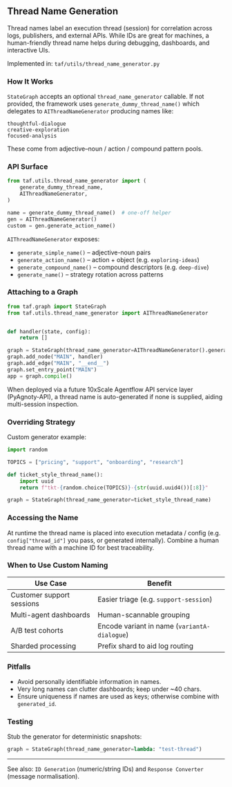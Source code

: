 ## Thread Name Generation

Thread names label an execution thread (session) for correlation across logs, publishers, and external APIs. While IDs are great for machines, a human-friendly thread name helps during debugging, dashboards, and interactive UIs.

Implemented in: `taf/utils/thread_name_generator.py`

### How It Works

`StateGraph` accepts an optional `thread_name_generator` callable. If not provided, the framework uses `generate_dummy_thread_name()` which delegates to `AIThreadNameGenerator` producing names like:

```
thoughtful-dialogue
creative-exploration
focused-analysis
```

These come from adjective–noun / action / compound pattern pools.

### API Surface

```python
from taf.utils.thread_name_generator import (
	generate_dummy_thread_name,
	AIThreadNameGenerator,
)

name = generate_dummy_thread_name()  # one-off helper
gen = AIThreadNameGenerator()
custom = gen.generate_action_name()
```

`AIThreadNameGenerator` exposes:

- `generate_simple_name()` – adjective-noun pairs
- `generate_action_name()` – action + object (e.g. `exploring-ideas`)
- `generate_compound_name()` – compound descriptors (e.g. `deep-dive`)
- `generate_name()` – strategy rotation across patterns

### Attaching to a Graph

```python
from taf.graph import StateGraph
from taf.utils.thread_name_generator import AIThreadNameGenerator


def handler(state, config):
	return []

graph = StateGraph(thread_name_generator=AIThreadNameGenerator().generate_name)
graph.add_node("MAIN", handler)
graph.add_edge("MAIN", "__end__")
graph.set_entry_point("MAIN")
app = graph.compile()
```

When deployed via a future 10xScale Agentflow API service layer (PyAgnoty-API), a thread name is auto-generated if none is supplied, aiding multi-session inspection.

### Overriding Strategy

Custom generator example:

```python
import random

TOPICS = ["pricing", "support", "onboarding", "research"]

def ticket_style_thread_name():
	import uuid
	return f"tkt-{random.choice(TOPICS)}-{str(uuid.uuid4())[:8]}"

graph = StateGraph(thread_name_generator=ticket_style_thread_name)
```

### Accessing the Name

At runtime the thread name is placed into execution metadata / config (e.g. `config["thread_id"]` you pass, or generated internally). Combine a human thread name with a machine ID for best traceability.

### When to Use Custom Naming

| Use Case | Benefit |
|----------|---------|
| Customer support sessions | Easier triage (e.g. `support-session`) |
| Multi-agent dashboards | Human-scannable grouping |
| A/B test cohorts | Encode variant in name (`variantA-dialogue`) |
| Sharded processing | Prefix shard to aid log routing |

### Pitfalls

- Avoid personally identifiable information in names.
- Very long names can clutter dashboards; keep under ~40 chars.
- Ensure uniqueness if names are used as keys; otherwise combine with `generated_id`.

### Testing

Stub the generator for deterministic snapshots:

```python
graph = StateGraph(thread_name_generator=lambda: "test-thread")
```

---

See also: `ID Generation` (numeric/string IDs) and `Response Converter` (message normalisation).
